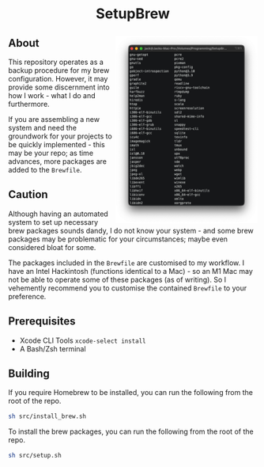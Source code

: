 # <p align="center">SetupBrew</p>

<img align="right" width="287" height="379" src="https://github.com/JackGannonUK/SetupBrew/blob/main/assets/brewlist.png">

## About
This repository operates as a backup procedure for my brew configuration. However, it may provide some discernment into how I work - what I do and furthermore.

If you are assembling a new system and need the groundwork for your projects to be quickly implemented - this may be your repo; as time advances, more packages are added to the `Brewfile`.

## Caution
Although having an automated system to set up necessary brew packages sounds dandy, I do not know your system - and some brew packages may be problematic for your circumstances; maybe even considered bloat for some.

The packages included in the `Brewfile` are customised to my workflow. I have an Intel Hackintosh (functions identical to a Mac) - so an M1 Mac may not be able to operate some of these packages (as of writing). So I vehemently recommend you to customise the contained `Brewfile` to your preference.

## Prerequisites

 - Xcode CLI Tools `xcode-select install`
 - A Bash/Zsh terminal

## Building

If you require Homebrew to be installed, you can run the following from the root of the repo.

```sh
sh src/install_brew.sh
```

To install the brew packages, you can run the following from the root of the repo.

```sh
sh src/setup.sh
```
